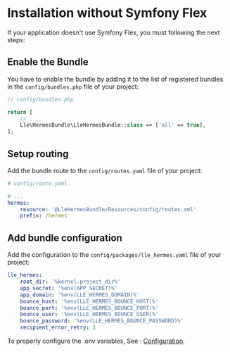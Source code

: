 # Installation without Symfony Flex

If your application doesn't use Symfony Flex, you must following the next steps:

## Enable the Bundle

You have to enable the bundle by adding it to the list of registered bundles in the `config/bundles.php` file of your project:

```php
// config/bundles.php

return [
    // ...
    Lle\HermesBundle\LleHermesBundle::class => ['all' => true],
];
```

## Setup routing

Add the bundle route to the `config/routes.yaml` file of your project:

```yaml
# config/route.yaml

# ...
hermes:
    resource: '@LleHermesBundle/Resources/config/routes.xml'
    prefix: /hermes
```

## Add bundle configuration

Add the configuration to the `config/packages/lle_hermes.yaml` file of your project:

```yaml
lle_hermes:
    root_dir: '%kernel.project_dir%'
    app_secret: '%env(APP_SECRET)%'
    app_domain: '%env(LLE_HERMES_DOMAIN)%'
    bounce_host: '%env(LLE_HERMES_BOUNCE_HOST)%'
    bounce_port: '%env(LLE_HERMES_BOUNCE_PORT)%'
    bounce_user: '%env(LLE_HERMES_BOUNCE_USER)%'
    bounce_password: '%env(LLE_HERMES_BOUNCE_PASSWORD)%'
    recipient_error_retry: 3
```
To properly configure the .env variables, See : [Configuration](configuration.md "Environment variables").
